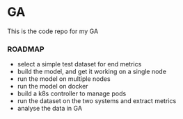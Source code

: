 # GA
This is the code repo for my GA


### ROADMAP

- select a simple test dataset for end metrics
- build the model, and get it working on a single node
- run the model on multiple nodes
- run the model on docker
- build a k8s controller to manage pods
- run the dataset on the two systems and extract metrics
- analyse the data in GA
